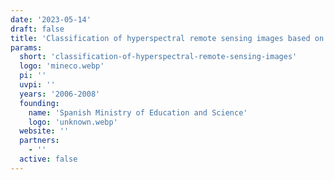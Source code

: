 ```yaml
---
date: '2023-05-14'
draft: false
title: 'Classification of hyperspectral remote sensing images based on semi-supervised kernel methods'
params:
  short: 'classification-of-hyperspectral-remote-sensing-images'
  logo: 'mineco.webp'
  pi: ''
  uvpi: ''
  years: '2006-2008'
  founding:
    name: 'Spanish Ministry of Education and Science'
    logo: 'unknown.webp'
  website: ''
  partners:
    - ''
  active: false
---
```


